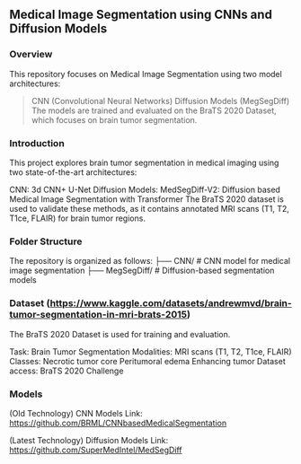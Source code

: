 ## Medical Image Segmentation using CNNs and Diffusion Models
### Overview
This repository focuses on Medical Image Segmentation using two model architectures:

> CNN (Convolutional Neural Networks)
> Diffusion Models (MegSegDiff)
The models are trained and evaluated on the BraTS 2020 Dataset, which focuses on brain tumor segmentation.

### Introduction
This project explores brain tumor segmentation in medical imaging using two state-of-the-art architectures:

CNN: 3d CNN+ U-Net
Diffusion Models: MedSegDiff-V2: Diffusion based Medical Image Segmentation with Transformer
The BraTS 2020 dataset is used to validate these methods, as it contains annotated MRI scans (T1, T2, T1ce, FLAIR) for brain tumor regions.

### Folder Structure
The repository is organized as follows:
├── CNN/                # CNN model for medical image segmentation
├── MegSegDiff/         # Diffusion-based segmentation models

### Dataset (https://www.kaggle.com/datasets/andrewmvd/brain-tumor-segmentation-in-mri-brats-2015) 

The BraTS 2020 Dataset is used for training and evaluation.

Task: Brain Tumor Segmentation
Modalities: MRI scans (T1, T2, T1ce, FLAIR)
Classes:
Necrotic tumor core
Peritumoral edema
Enhancing tumor
Dataset access: BraTS 2020 Challenge

### Models
(Old Technology) CNN Models Link: https://github.com/BRML/CNNbasedMedicalSegmentation

(Latest Technology) Diffusion Models Link: https://github.com/SuperMedIntel/MedSegDiff
